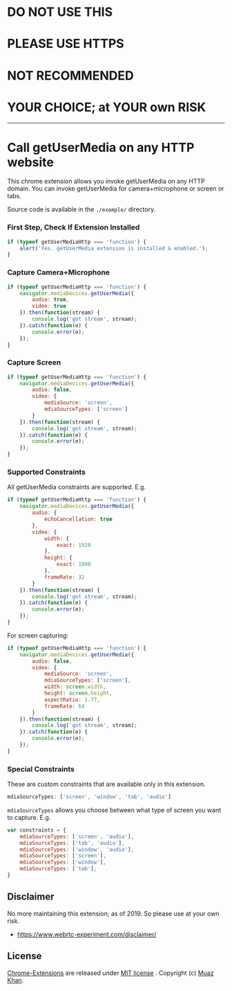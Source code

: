 # DO NOT USE THIS

# PLEASE USE HTTPS

# NOT RECOMMENDED

# YOUR CHOICE; at YOUR own RISK

----

# Call getUserMedia on any HTTP website

This chrome extension allows you invoke getUserMedia on any HTTP domain. You can invoke getUserMedia for camera+microphone or screen or tabs.

Source code is available in the `./example/` directory.

### First Step, Check If Extension Installed

```javascript
if (typeof getUserMediaHttp === 'function') {
    alert('Yes. getUserMedia extension is installed & enabled.');
}
```

### Capture Camera+Microphone

```javascript
if (typeof getUserMediaHttp === 'function') {
    navigator.mediaDevices.getUserMedia({
        audio: true,
        video: true
    }).then(function(stream) {
        console.log('got stream', stream);
    }).catch(function(e) {
        console.error(e);
    });
}
```

### Capture Screen

```javascript
if (typeof getUserMediaHttp === 'function') {
    navigator.mediaDevices.getUserMedia({
        audio: false,
        video: {
            mediaSource: 'screen',
            mdiaSourceTypes: ['screen']
        }
    }).then(function(stream) {
        console.log('got stream', stream);
    }).catch(function(e) {
        console.error(e);
    });
}
```

### Supported Constraints

All getUserMedia constraints are supported. E.g.

```javascript
if (typeof getUserMediaHttp === 'function') {
    navigator.mediaDevices.getUserMedia({
        audio: {
            echoCancellation: true
        },
        video: {
            width: {
                exact: 1920
            },
            height: {
                exact: 1080
            },
            frameRate: 32
        }
    }).then(function(stream) {
        console.log('got stream', stream);
    }).catch(function(e) {
        console.error(e);
    });
}
```

For screen capturing:

```javascript
if (typeof getUserMediaHttp === 'function') {
    navigator.mediaDevices.getUserMedia({
        audio: false,
        video: {
            mediaSource: 'screen',
            mdiaSourceTypes: ['screen'],
            width: screen.width,
            height: screen.height,
            aspectRatio: 1.77,
            frameRate: 64
        }
    }).then(function(stream) {
        console.log('got stream', stream);
    }).catch(function(e) {
        console.error(e);
    });
}
```

### Special Constraints

These are custom constraints that are available only in this extension.

```javascript
mdiaSourceTypes: ['screen', 'window', 'tab', 'audio']
```

`mdiaSourceTypes` allows you choose between what type of screen you want to capture. E.g.

```javascript
var constraints = {
    mdiaSourceTypes: ['screen', 'audio'],
    mdiaSourceTypes: ['tab', 'audio'],
    mdiaSourceTypes: ['window', 'audio'],
    mdiaSourceTypes: ['screen'],
    mdiaSourceTypes: ['window'],
    mdiaSourceTypes: ['tab'],
}
```

## Disclaimer

No more maintaining this extension; as of 2019. So please use at your own risk.

* https://www.webrtc-experiment.com/disclaimer/

## License

[Chrome-Extensions](https://github.com/muaz-khan/Chrome-Extensions) are released under [MIT license](https://github.com/muaz-khan/Chrome-Extensions/blob/master/LICENSE) . Copyright (c) [Muaz Khan](https://MuazKhan.com).
